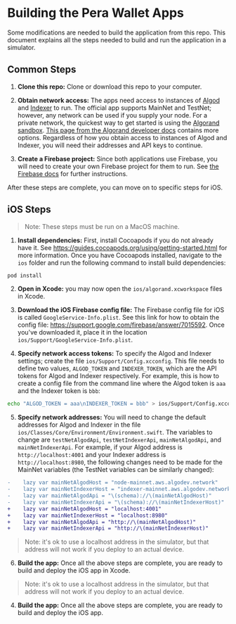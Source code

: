 
# Building the Pera Wallet Apps

Some modifications are needed to build the application from this repo. This document
explains all the steps needed to build and run the application in a simulator.

## Common Steps

1. **Clone this repo:** Clone or download this repo to your computer.

2. **Obtain network access:** The apps need access to instances of [Algod](https://github.com/algorand/go-algorand) and
[Indexer](https://github.com/algorand/indexer) to run. The official app supports MainNet
and TestNet; however, any network can be used if you supply your node. For a private network,
the quickest way to get started is using the [Algorand sandbox](https://github.com/algorand/sandbox).
[This page from the Algorand developer docs](https://developer.algorand.org/docs/build-apps/setup/#how-do-i-obtain-an-algod-address-and-token)
contains more options. Regardless of how you obtain access to instances of Algod and Indexer, you
will need their addresses and API keys to continue.

3. **Create a Firebase project:** Since both applications use Firebase, you will need to create your own
Firebase project for them to run. See [the Firebase docs](https://firebase.google.com/docs/projects/learn-more#setting_up_a_firebase_project_and_registering_apps)
for further instructions.

After these steps are complete, you can move on to specific steps for iOS.

## iOS Steps

> Note: These steps must be run on a MacOS machine.

1. **Install dependencies:** First, install Cocoapods if you do not already have it. See https://guides.cocoapods.org/using/getting-started.html
for more information. Once you have Cocoapods installed, navigate to the `ios` folder and run the
following command to install build dependencies:

```bash
pod install
```

2. **Open in Xcode:** you may now open the `ios/algorand.xcworkspace` files in Xcode.

3. **Download the iOS Firebase config file:** The Firebase config file for iOS is called `GoogleService-Info.plist`.
See this link for how to obtain the config file: https://support.google.com/firebase/answer/7015592.
Once you've downloaded it, place it in the location `ios/Support/GoogleService-Info.plist`.

4. **Specify network access tokens:** To specify the Algod and Indexer settings; create
the file `ios/Support/Config.xcconfig`. This file needs to define two values, `ALGOD_TOKEN` and
`INDEXER_TOKEN`, which are the API tokens for Algod and Indexer respectively. For example, this is
how to create a config file from the command line where the Algod token is `aaa` and the Indexer
token is `bbb`:

```bash
echo "ALGOD_TOKEN = aaa\nINDEXER_TOKEN = bbb" > ios/Support/Config.xcconfig
```

5. **Specify network addresses:** You will need to change the default addresses for Algod and Indexer
in the file `ios/Classes/Core/Environment/Environment.swift`. The variables to change are
`testNetAlgodApi`, `testNetIndexerApi`, `mainNetAlgodApi`, and `mainNetIndexerApi`. For example, if
your Algod address is `http://localhost:4001` and your Indexer address is `http://localhost:8980`,
the following changes need to be made for the MainNet variables (the TestNet variables can be
similarly changed):

```diff
-    lazy var mainNetAlgodHost = "node-mainnet.aws.algodev.network"
-    lazy var mainNetIndexerHost = "indexer-mainnet.aws.algodev.network"
-    lazy var mainNetAlgodApi = "\(schema)://\(mainNetAlgodHost)"
-    lazy var mainNetIndexerApi = "\(schema)://\(mainNetIndexerHost)"
+    lazy var mainNetAlgodHost = "localhost:4001"
+    lazy var mainNetIndexerHost = "localhost:8980"
+    lazy var mainNetAlgodApi = "http://\(mainNetAlgodHost)"
+    lazy var mainNetIndexerApi = "http://\(mainNetIndexerHost)"
```

> Note: it's ok to use a localhost address in the simulator, but that address will not work if you deploy to an actual device.

6. **Build the app:** Once all the above steps are complete, you are ready to build and deploy the
iOS app in Xcode.

> Note: it's ok to use a localhost address in the simulator, but that address will not work if you deploy to an actual device.

4. **Build the app:** Once all the above steps are complete, you are ready to build and deploy the
iOS app.
